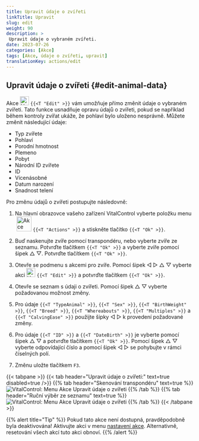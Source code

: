 ```yaml
---
title: Upravit údaje o zvířeti
linkTitle: Upravit
slug: edit
weight: 90
description: >
 Upravit údaje o vybraném zvířeti.
date: 2023-07-26
categories: [Akce]
tags: [Akce, údaje o zvířeti, upravit]
translationKey: actions/edit
---
```


## Upravit údaje o zvířeti {#edit-animal-data}

Akce <img src="/icons/actions/edit.svg" width="24" align="bottom" alt="Upravit" /> `{{<T "Edit" >}}` vám umožňuje přímo změnit údaje o vybraném zvířeti. Tato funkce usnadňuje opravu údajů o zvířeti, pokud se například během kontroly zvířat ukáže, že pohlaví bylo uloženo nesprávně. Můžete změnit následující údaje:

- Typ zvířete
- Pohlaví
- Porodní hmotnost
- Plemeno
- Pobyt
- Národní ID zvířete
- ID
- Vícenásobné
- Datum narození
- Snadnost telení

Pro změnu údajů o zvířeti postupujte následovně:

1. Na hlavní obrazovce vašeho zařízení VitalControl vyberte položku menu &nbsp;<img src="/icons/actions.svg" width="40" align="bottom" alt="Akce" /> `{{<T "Actions" >}}` a stiskněte tlačítko `{{<T "Ok" >}}`.

2. Buď naskenujte zvíře pomocí transpondéru, nebo vyberte zvíře ze seznamu. Potvrďte tlačítkem `{{<T "Ok" >}}` a vyberte zvíře pomocí šipek △ ▽. Potvrďte tlačítkem `{{<T "Ok" >}}`.

3. Otevře se podmenu s akcemi pro zvíře. Pomocí šipek ◁ ▷ △ ▽ vyberte akci <img src="/icons/actions/edit.svg" width="24" align="bottom" alt="Upravit" /> `{{<T "Edit" >}}` a potvrďte tlačítkem `{{<T "Ok" >}}`.

4. Otevře se seznam s údaji o zvířeti. Pomocí šipek △ ▽ vyberte požadovanou možnost změny.

5. Pro údaje `{{<T "TypeAnimal" >}}`, `{{<T "Sex" >}}`, `{{<T "BirthWeight" >}}`, `{{<T "Breed" >}}`, `{{<T "Whereabouts" >}}`, `{{<T "Multiples" >}}` a `{{<T "CalvingEase" >}}` použijte šipky ◁ ▷ k provedení požadované změny.

6. Pro údaje `{{<T "ID" >}}` a `{{<T "DateBirth" >}}` je vyberte pomocí šipek △ ▽ a potvrďte tlačítkem `{{<T "Ok" >}}`. Pomocí šipek △ ▽ vyberte odpovídající číslo a pomocí šipek ◁ ▷ se pohybujte v rámci číselných polí.

7. Změnu uložte tlačítkem `F3`.

{{< tabpane >}}
{{< tab header="Upravit údaje o zvířeti:" text=true disabled=true />}}
{{% tab header="Skenování transpondéru" text=true %}}
![VitalControl: Menu Akce Upravit údaje o zvířeti](../images/edit-scan.png "Upravit údaje o zvířeti")
{{% /tab %}}
{{% tab header="Ruční výběr ze seznamu" text=true %}}
![VitalControl: Menu Akce Upravit údaje o zvířeti](../images/edit.png "Upravit údaje o zvířeti")
{{% /tab %}}
{{< /tabpane >}}


{{% alert title="Tip" %}}
Pokud tato akce není dostupná, pravděpodobně byla deaktivována! Aktivujte akci v menu [nastavení akce](../settings/). Alternativně, resetování všech akcí tuto akci obnoví.
{{% /alert %}}
